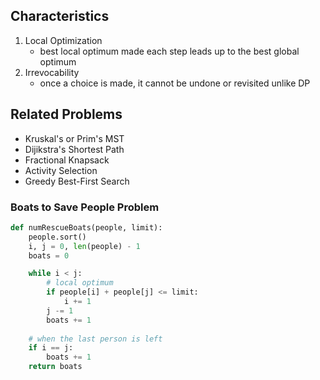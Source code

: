 ## Characteristics
1. Local Optimization
   - best local optimum made each step leads up to the best global optimum
2. Irrevocability
   - once a choice is made, it cannot be undone or revisited unlike DP

## Related Problems
- Kruskal's or Prim's MST
- Dijikstra's Shortest Path
- Fractional Knapsack
- Activity Selection
- Greedy Best-First Search

### Boats to Save People Problem
```python
def numRescueBoats(people, limit):
    people.sort()
    i, j = 0, len(people) - 1
    boats = 0

    while i < j:
        # local optimum
        if people[i] + people[j] <= limit:
            i += 1
        j -= 1
        boats += 1
    
    # when the last person is left
    if i == j:
        boats += 1
    return boats 

```